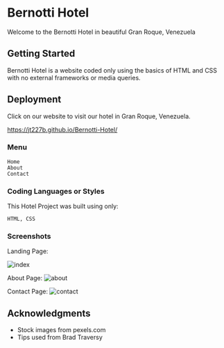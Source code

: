 # Bernotti Hotel

Welcome to the Bernotti Hotel in beautiful Gran Roque, Venezuela

## Getting Started

Bernotti Hotel is a website coded only using the basics of HTML and CSS with no external frameworks or media queries.  

## Deployment

Click on our website to visit our hotel in Gran Roque, Venezuela.

https://jt227b.github.io/Bernotti-Hotel/

### Menu

```
Home
About
Contact
```

### Coding Languages or Styles

This Hotel Project was built using only:

```
HTML, CSS
```

### Screenshots


Landing Page:

![index](https://user-images.githubusercontent.com/46248532/60761716-b69bd700-a013-11e9-9385-230eb864e416.png)

About Page:
![about](https://user-images.githubusercontent.com/46248532/60761721-c3b8c600-a013-11e9-8f32-bde84fec0341.png)

Contact Page:
![contact](https://user-images.githubusercontent.com/46248532/60761723-cadfd400-a013-11e9-8cf7-c27efd24c847.png)



## Acknowledgments

* Stock images from pexels.com
* Tips used from Brad Traversy
